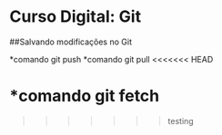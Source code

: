 # Curso Digital: Git

##Salvando modificações no Git

*comando git push
*comando git pull
<<<<<<< HEAD

*comando git fetch
=======
>>>>>>> testing
